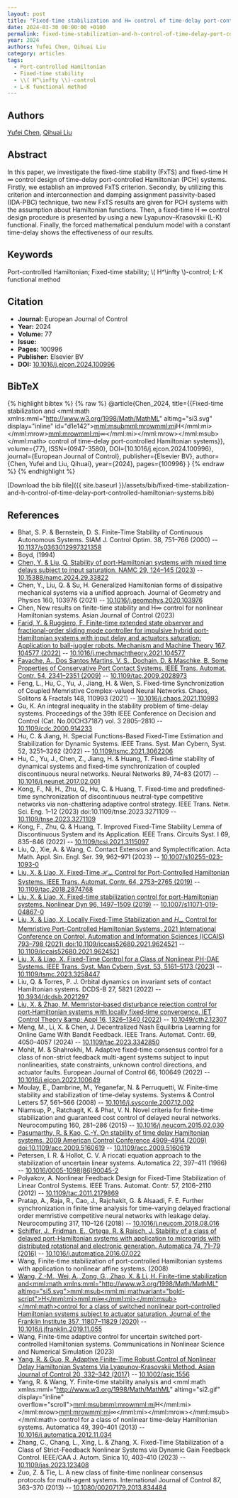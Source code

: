 ```yaml
---
layout: post
title: "Fixed-time stabilization and H∞ control of time-delay port-controlled Hamiltonian systems"
date: 2024-03-30 00:00:00 +0100
permalink: fixed-time-stabilization-and-h-control-of-time-delay-port-controlled-hamiltonian-systems
year: 2024
authors: Yufei Chen, Qihuai Liu
category: articles
tags:
  - Port-controlled Hamiltonian
  - Fixed-time stability
  - \\( H^\infty \\)-control
  - L-K functional method
---
```

 
## Authors
[Yufei Chen](authors/yufei-chen), [Qihuai Liu](authors/qihuai-liu)
 
## Abstract
In this paper, we investigate the fixed-time stability (FxTS) and fixed-time H ∞ control design of time-delay port-controlled Hamiltonian (PCH) systems. Firstly, we establish an improved FxTS criterion. Secondly, by utilizing this criterion and interconnection and damping assignment passivity-based (IDA-PBC) technique, two new FxTS results are given for PCH systems with the assumption about Hamiltonian functions. Then, a fixed-time H ∞ control design procedure is presented by using a new Lyapunov–Krasovskii (L-K) functional. Finally, the forced mathematical pendulum model with a constant time-delay shows the effectiveness of our results.
 
## Keywords
Port-controlled Hamiltonian; Fixed-time stability; \\( H^\infty \\)-control; L-K functional method
 
## Citation
- **Journal:** European Journal of Control
- **Year:** 2024
- **Volume:** 77
- **Issue:** 
- **Pages:** 100996
- **Publisher:** Elsevier BV
- **DOI:** [10.1016/j.ejcon.2024.100996](https://doi.org/10.1016/j.ejcon.2024.100996)
 
## BibTeX
{% highlight bibtex %}
{% raw %}
@article{Chen_2024,
  title={{Fixed-time stabilization and <mml:math xmlns:mml="http://www.w3.org/1998/Math/MathML" altimg="si3.svg" display="inline" id="d1e142"><mml:msub><mml:mrow><mml:mi>H</mml:mi></mml:mrow><mml:mrow><mml:mi>∞</mml:mi></mml:mrow></mml:msub></mml:math> control of time-delay port-controlled Hamiltonian systems}},
  volume={77},
  ISSN={0947-3580},
  DOI={10.1016/j.ejcon.2024.100996},
  journal={European Journal of Control},
  publisher={Elsevier BV},
  author={Chen, Yufei and Liu, Qihuai},
  year={2024},
  pages={100996}
}
{% endraw %}
{% endhighlight %}
 
[Download the bib file]({{ site.baseurl }}/assets/bib/fixed-time-stabilization-and-h-control-of-time-delay-port-controlled-hamiltonian-systems.bib)
 
## References
- Bhat, S. P. & Bernstein, D. S. Finite-Time Stability of Continuous Autonomous Systems. SIAM J. Control Optim. 38, 751–766 (2000) -- [10.1137/s0363012997321358](https://doi.org/10.1137/s0363012997321358)
- Boyd, (1994)
- [Chen, Y. & Liu, Q. Stability of port-Hamiltonian systems with mixed time delays subject to input saturation. NAMC 29, 124–145 (2023)](stability-of-port-hamiltonian-systems-with-mixed-time-delays-subject-to-input-saturation) -- [10.15388/namc.2024.29.33822](https://doi.org/10.15388/namc.2024.29.33822)
- Chen, Y., Liu, Q. & Su, H. Generalized Hamiltonian forms of dissipative mechanical systems via a unified approach. Journal of Geometry and Physics 160, 103976 (2021) -- [10.1016/j.geomphys.2020.103976](https://doi.org/10.1016/j.geomphys.2020.103976)
- Chen, New results on finite-time stability and H∞ control for nonlinear Hamiltonian systems. Asian Journal of Control (2023)
- [Farid, Y. & Ruggiero, F. Finite-time extended state observer and fractional-order sliding mode controller for impulsive hybrid port-Hamiltonian systems with input delay and actuators saturation: Application to ball-juggler robots. Mechanism and Machine Theory 167, 104577 (2022)](finite-time-extended-state-observer-and-fractional-order-sliding-mode-controller-for-impulsive-hybrid-port-hamiltonian-systems-with-input-delay-and-actuators-saturation-application-to-ball-juggler-robots) -- [10.1016/j.mechmachtheory.2021.104577](https://doi.org/10.1016/j.mechmachtheory.2021.104577)
- [Favache, A., Dos Santos Martins, V. S., Dochain, D. & Maschke, B. Some Properties of Conservative Port Contact Systems. IEEE Trans. Automat. Contr. 54, 2341–2351 (2009)](some-properties-of-conservative-port-contact-systems) -- [10.1109/tac.2009.2028973](https://doi.org/10.1109/tac.2009.2028973)
- Feng, L., Hu, C., Yu, J., Jiang, H. & Wen, S. Fixed-time Synchronization of Coupled Memristive Complex-valued Neural Networks. Chaos, Solitons &amp; Fractals 148, 110993 (2021) -- [10.1016/j.chaos.2021.110993](https://doi.org/10.1016/j.chaos.2021.110993)
- Gu, K. An integral inequality in the stability problem of time-delay systems. Proceedings of the 39th IEEE Conference on Decision and Control (Cat. No.00CH37187) vol. 3 2805–2810 -- [10.1109/cdc.2000.914233](https://doi.org/10.1109/cdc.2000.914233)
- Hu, C. & Jiang, H. Special Functions-Based Fixed-Time Estimation and Stabilization for Dynamic Systems. IEEE Trans. Syst. Man Cybern, Syst. 52, 3251–3262 (2022) -- [10.1109/tsmc.2021.3062206](https://doi.org/10.1109/tsmc.2021.3062206)
- Hu, C., Yu, J., Chen, Z., Jiang, H. & Huang, T. Fixed-time stability of dynamical systems and fixed-time synchronization of coupled discontinuous neural networks. Neural Networks 89, 74–83 (2017) -- [10.1016/j.neunet.2017.02.001](https://doi.org/10.1016/j.neunet.2017.02.001)
- Kong, F., Ni, H., Zhu, Q., Hu, C. & Huang, T. Fixed-time and predefined-time synchronization of discontinuous neutral-type competitive networks via non-chattering adaptive control strategy. IEEE Trans. Netw. Sci. Eng. 1–12 (2023) doi:10.1109/tnse.2023.3271109 -- [10.1109/tnse.2023.3271109](https://doi.org/10.1109/tnse.2023.3271109)
- Kong, F., Zhu, Q. & Huang, T. Improved Fixed-Time Stability Lemma of Discontinuous System and its Application. IEEE Trans. Circuits Syst. I 69, 835–846 (2022) -- [10.1109/tcsi.2021.3115097](https://doi.org/10.1109/tcsi.2021.3115097)
- Liu, Q., Xie, A. & Wang, C. Contact Extension and Symplectification. Acta Math. Appl. Sin. Engl. Ser. 39, 962–971 (2023) -- [10.1007/s10255-023-1093-0](https://doi.org/10.1007/s10255-023-1093-0)
- [Liu, X. & Liao, X. Fixed-Time $\mathcal {H}_{\infty }$ Control for Port-Controlled Hamiltonian Systems. IEEE Trans. Automat. Contr. 64, 2753–2765 (2019)](fixed-time-mathcal-h-infty-control-for-port-controlled-hamiltonian-systems) -- [10.1109/tac.2018.2874768](https://doi.org/10.1109/tac.2018.2874768)
- [Liu, X. & Liao, X. Fixed-time stabilization control for port-Hamiltonian systems. Nonlinear Dyn 96, 1497–1509 (2019)](fixed-time-stabilization-control-for-port-hamiltonian-systems) -- [10.1007/s11071-019-04867-0](https://doi.org/10.1007/s11071-019-04867-0)
- [Liu, X. & Liao, X. Locally Fixed-Time Stabilization and $H_{\infty}$ Control for Memristive Port-Controlled Hamiltonian Systems. 2021 International Conference on Control, Automation and Information Sciences (ICCAIS) 793–798 (2021) doi:10.1109/iccais52680.2021.9624521](locally-fixed-time-stabilization-and-h-infty-control-for-memristive-port-controlled-hamiltonian-systems) -- [10.1109/iccais52680.2021.9624521](https://doi.org/10.1109/iccais52680.2021.9624521)
- [Liu, X. & Liao, X. Fixed-Time Control for a Class of Nonlinear PH-DAE Systems. IEEE Trans. Syst. Man Cybern, Syst. 53, 5161–5173 (2023)](fixed-time-control-for-a-class-of-nonlinear-ph-dae-systems) -- [10.1109/tsmc.2023.3258447](https://doi.org/10.1109/tsmc.2023.3258447)
- Liu, Q. & Torres, P. J. Orbital dynamics on invariant sets of contact Hamiltonian systems. DCDS-B 27, 5821 (2022) -- [10.3934/dcdsb.2021297](https://doi.org/10.3934/dcdsb.2021297)
- [Liu, X. & Zhao, M. Memristor‐based disturbance rejection control for port‐Hamiltonian systems with locally fixed‐time convergence. IET Control Theory &amp;amp; Appl 16, 1326–1340 (2022)](memristor-based-disturbance-rejection-control-for-port-hamiltonian-systems-with-locally-fixed-time-convergence) -- [10.1049/cth2.12307](https://doi.org/10.1049/cth2.12307)
- Meng, M., Li, X. & Chen, J. Decentralized Nash Equilibria Learning for Online Game With Bandit Feedback. IEEE Trans. Automat. Contr. 69, 4050–4057 (2024) -- [10.1109/tac.2023.3342850](https://doi.org/10.1109/tac.2023.3342850)
- Mohit, M. & Shahrokhi, M. Adaptive fixed-time consensus control for a class of non-strict feedback multi-agent systems subject to input nonlinearities, state constraints, unknown control directions, and actuator faults. European Journal of Control 66, 100649 (2022) -- [10.1016/j.ejcon.2022.100649](https://doi.org/10.1016/j.ejcon.2022.100649)
- Moulay, E., Dambrine, M., Yeganefar, N. & Perruquetti, W. Finite-time stability and stabilization of time-delay systems. Systems &amp; Control Letters 57, 561–566 (2008) -- [10.1016/j.sysconle.2007.12.002](https://doi.org/10.1016/j.sysconle.2007.12.002)
- Niamsup, P., Ratchagit, K. & Phat, V. N. Novel criteria for finite-time stabilization and guaranteed cost control of delayed neural networks. Neurocomputing 160, 281–286 (2015) -- [10.1016/j.neucom.2015.02.030](https://doi.org/10.1016/j.neucom.2015.02.030)
- [Pasumarthy, R. & Kao, C.-Y. On stability of time delay Hamiltonian systems. 2009 American Control Conference 4909–4914 (2009) doi:10.1109/acc.2009.5160619](on-stability-of-time-delay-hamiltonian-systems) -- [10.1109/acc.2009.5160619](https://doi.org/10.1109/acc.2009.5160619)
- Petersen, I. R. & Hollot, C. V. A riccati equation approach to the stabilization of uncertain linear systems. Automatica 22, 397–411 (1986) -- [10.1016/0005-1098(86)90045-2](https://doi.org/10.1016/0005-1098(86)90045-2)
- Polyakov, A. Nonlinear Feedback Design for Fixed-Time Stabilization of Linear Control Systems. IEEE Trans. Automat. Contr. 57, 2106–2110 (2012) -- [10.1109/tac.2011.2179869](https://doi.org/10.1109/tac.2011.2179869)
- Pratap, A., Raja, R., Cao, J., Rajchakit, G. & Alsaadi, F. E. Further synchronization in finite time analysis for time-varying delayed fractional order memristive competitive neural networks with leakage delay. Neurocomputing 317, 110–126 (2018) -- [10.1016/j.neucom.2018.08.016](https://doi.org/10.1016/j.neucom.2018.08.016)
- [Schiffer, J., Fridman, E., Ortega, R. & Raisch, J. Stability of a class of delayed port-Hamiltonian systems with application to microgrids with distributed rotational and electronic generation. Automatica 74, 71–79 (2016)](stability-of-a-class-of-delayed-port-hamiltonian-systems-with-application-to-microgrids-with-distributed-rotational-and-electronic-generation) -- [10.1016/j.automatica.2016.07.022](https://doi.org/10.1016/j.automatica.2016.07.022)
- Wang, Finite-time stabilization of port-controlled Hamiltonian systems with application to nonlinear affine systems. (2008)
- [Wang, Z.-M., Wei, A., Zong, G., Zhao, X. & Li, H. Finite-time stabilization and<mml:math xmlns:mml="http://www.w3.org/1998/Math/MathML" altimg="si5.svg"><mml:msub><mml:mi mathvariant="bold-script">H</mml:mi><mml:mi>∞</mml:mi></mml:msub></mml:math>control for a class of switched nonlinear port-controlled Hamiltonian systems subject to actuator saturation. Journal of the Franklin Institute 357, 11807–11829 (2020)](finite-time-stabilization-andh-control-for-a-class-of-switched-nonlinear-port-controlled-hamiltonian-systems-subject-to-actuator-saturation) -- [10.1016/j.jfranklin.2019.11.055](https://doi.org/10.1016/j.jfranklin.2019.11.055)
- Wang, Finite-time adaptive control for uncertain switched port-controlled Hamiltonian systems. Communications in Nonlinear Science and Numerical Simulation (2023)
- [Yang, R. & Guo, R. Adaptive Finite‐Time Robust Control of Nonlinear Delay Hamiltonian Systems Via Lyapunov‐Krasovskii Method. Asian Journal of Control 20, 332–342 (2017)](adaptive-finite-time-robust-control-of-nonlinear-delay-hamiltonian-systems-via-lyapunov-krasovskii-method) -- [10.1002/asjc.1556](https://doi.org/10.1002/asjc.1556)
- Yang, R. & Wang, Y. Finite-time stability analysis and <mml:math xmlns:mml="http://www.w3.org/1998/Math/MathML" altimg="si2.gif" display="inline" overflow="scroll"><mml:msub><mml:mrow><mml:mi>H</mml:mi></mml:mrow><mml:mrow><mml:mi>∞</mml:mi></mml:mrow></mml:msub></mml:math> control for a class of nonlinear time-delay Hamiltonian systems. Automatica 49, 390–401 (2013) -- [10.1016/j.automatica.2012.11.034](https://doi.org/10.1016/j.automatica.2012.11.034)
- Zhang, C., Chang, L., Xing, L. & Zhang, X. Fixed-Time Stabilization of a Class of Strict-Feedback Nonlinear Systems via Dynamic Gain Feedback Control. IEEE/CAA J. Autom. Sinica 10, 403–410 (2023) -- [10.1109/jas.2023.123408](https://doi.org/10.1109/jas.2023.123408)
- Zuo, Z. & Tie, L. A new class of finite-time nonlinear consensus protocols for multi-agent systems. International Journal of Control 87, 363–370 (2013) -- [10.1080/00207179.2013.834484](https://doi.org/10.1080/00207179.2013.834484)

